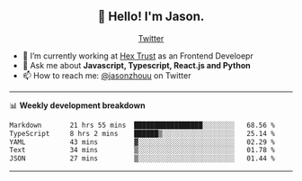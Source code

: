 <h2 align="center">👋 Hello! I'm Jason.</h2>
<p align="center">
  <a href="https://twitter.com/jasonzhouu">Twitter</a>
</p>


- 🔭 I’m currently working at [Hex Trust](https://hextrust.com/) as an Frontend Develoepr
- 💬 Ask me about **Javascript, Typescript, React.js and Python**
- 📫 How to reach me: [@jasonzhouu](https://twitter.com/jasonzhouu) on Twitter

-------

📊 **Weekly development breakdown**
<!--START_SECTION:waka-->

```txt
Markdown       21 hrs 55 mins  █████████████████░░░░░░░░   68.56 %
TypeScript     8 hrs 2 mins    ██████▒░░░░░░░░░░░░░░░░░░   25.14 %
YAML           43 mins         ▓░░░░░░░░░░░░░░░░░░░░░░░░   02.29 %
Text           34 mins         ▒░░░░░░░░░░░░░░░░░░░░░░░░   01.78 %
JSON           27 mins         ▒░░░░░░░░░░░░░░░░░░░░░░░░   01.44 %
```

<!--END_SECTION:waka-->

-------
